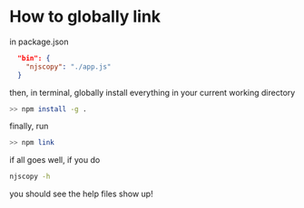# How to globally link

in package.json

```json
  "bin": {
    "njscopy": "./app.js"
  }
```

then, in terminal, globally install everything in your current working directory

```bash
>> npm install -g .
```

finally, run

```bash
>> npm link
```

if all goes well, if you do

```bash
njscopy -h
```

you should see the help files show up!